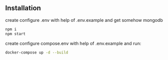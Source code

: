 ## Installation

create configure .env with help of .env.example
and get somehow mongodb

```sh
npm i
npm start
```

create configure compose.env with help of .env.example
and run:
```sh
docker-compose up -d --build
```
